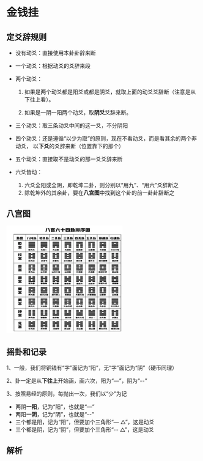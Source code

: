 # 金钱挂

## 定爻辞规则

- 没有动爻：直接使用本卦卦辞来断
- 一个动爻：根据动爻的爻辞来段
- 两个动爻：

  1. 如果是两个动爻都是阳爻或都是阴爻，就取上面的动爻爻辞断（注意是从下往上看）。

  2. 如果是一阴一阳两个动爻，取**阴爻**爻辞来断。
- 三个动爻：取三条动爻中间的这一爻，不分阴阳
- 四个动爻：还是遵循“以少为取”的原则，现在不看动爻，而是看其余的两个非动爻， 以**下爻**的爻辞来断（位置靠下的那个）
- 五个动爻：直接取不是动爻的那一爻爻辞来断
- 六爻皆动：
  1. 六爻全阳或全阴，即乾坤二卦，则分别以“用九”、“用六”爻辞断之
  2. 除乾坤外的其余卦，要在**八宫图**中找到这个卦的前一卦卦辞断之

## 八宫图

<img src="image/%E5%85%AB%E5%AE%AB%E5%9B%BE.png" style="zoom:60%;" />

## 摇卦和记录

1、一般，我们将铜钱有“字”面记为“阳”，无“字”面记为“阴”（硬币同理）

2、卦一定是从**下往上**开始画，画六次，阳为“—”，阴为“--”

3、按照易经的原则，每抛出一次，我们以“少”为记

- 两阴**一阳**，记为“阳”，也就是“—”
- 两阳**一阴**，记为“阴”，也就是“--”
- 三个都是阳，记为“阳”，但要加个三角形“— △”，这是动爻
- 三个都是阴，记为“阴”，但要加个三角形“--  △”，这是动爻

## 解析



 